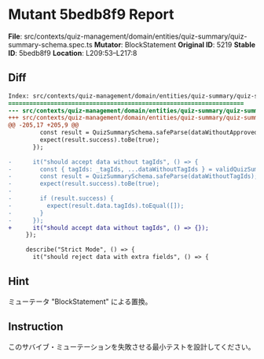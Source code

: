 # Mutant 5bedb8f9 Report

**File**: src/contexts/quiz-management/domain/entities/quiz-summary/quiz-summary-schema.spec.ts
**Mutator**: BlockStatement
**Original ID**: 5219
**Stable ID**: 5bedb8f9
**Location**: L209:53–L217:8

## Diff

```diff
Index: src/contexts/quiz-management/domain/entities/quiz-summary/quiz-summary-schema.spec.ts
===================================================================
--- src/contexts/quiz-management/domain/entities/quiz-summary/quiz-summary-schema.spec.ts	original
+++ src/contexts/quiz-management/domain/entities/quiz-summary/quiz-summary-schema.spec.ts	mutated #5219
@@ -205,17 +205,9 @@
         const result = QuizSummarySchema.safeParse(dataWithoutApprovedAt);
         expect(result.success).toBe(true);
       });
 
-      it("should accept data without tagIds", () => {
-        const { tagIds: _tagIds, ...dataWithoutTagIds } = validQuizSummaryData;
-        const result = QuizSummarySchema.safeParse(dataWithoutTagIds);
-        expect(result.success).toBe(true);
-
-        if (result.success) {
-          expect(result.data.tagIds).toEqual([]);
-        }
-      });
+      it("should accept data without tagIds", () => {});
     });
 
     describe("Strict Mode", () => {
       it("should reject data with extra fields", () => {
```

## Hint

ミューテータ "BlockStatement" による置換。

## Instruction

このサバイブ・ミューテーションを失敗させる最小テストを設計してください。
